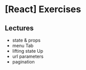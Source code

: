 # [React] Exercises

## Lectures

- state & props
- menu Tab
- lifting state Up
- url parameters
- pagination

</br>

